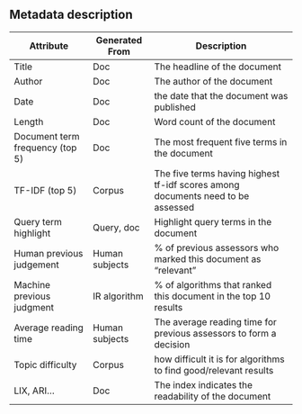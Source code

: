 ## Metadata description

| Attribute                       | Generated From | Description                                                  |
| ------------------------------- | -------------- | ------------------------------------------------------------ |
| Title                           | Doc            | The headline of the document                                 |
| Author                          | Doc            | The author of the document                                   |
| Date                            | Doc            | the date that the document was published                     |
| Length                          | Doc            | Word count of the document                                   |
| Document term frequency (top 5) | Doc            | The most frequent five terms in the document                 |
| TF-IDF (top 5)                  | Corpus         | The five terms having highest tf-idf scores among documents need to be assessed |
| Query term highlight            | Query, doc     | Highlight query terms in the document                        |
| Human previous judgement        | Human subjects | % of previous assessors who marked this document as  “relevant” |
| Machine previous judgment       | IR algorithm   | % of algorithms that ranked this document in the top 10 results |
| Average reading time            | Human subjects | The average reading time for previous assessors to form a  decision |
| Topic difficulty                | Corpus         | how difficult it is for algorithms to find good/relevant results |
| LIX, ARI…                       | Doc            | The index indicates the readability of the document          |

